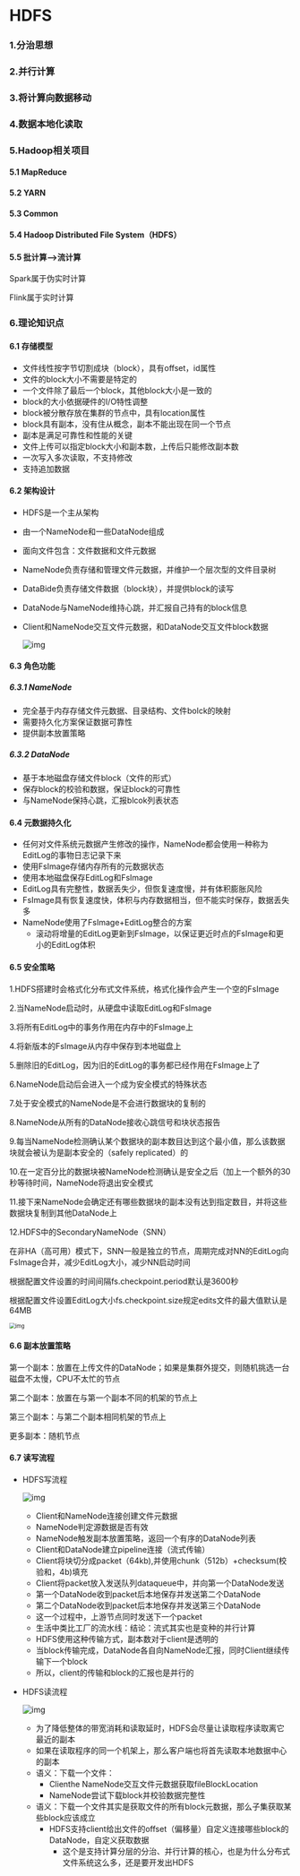 # HDFS

### 1.分治思想

### 2.并行计算

### 3.将计算向数据移动

### 4.数据本地化读取

### 5.Hadoop相关项目

#### 5.1 MapReduce

#### 5.2 YARN

#### 5.3 Common

#### 5.4 Hadoop Distributed File System（HDFS）

#### 5.5 批计算——>流计算

Spark属于伪实时计算

Flink属于实时计算

### 6.理论知识点

#### 6.1 存储模型

- 文件线性按字节切割成块（block），具有offset，id属性
- 文件的block大小不需要是特定的
- 一个文件除了最后一个block，其他block大小是一致的
- block的大小依据硬件的I/O特性调整
- block被分散存放在集群的节点中，具有location属性
- block具有副本，没有住从概念，副本不能出现在同一个节点
- 副本是满足可靠性和性能的关键
- 文件上传可以指定block大小和副本数，上传后只能修改副本数
- 一次写入多次读取，不支持修改
- 支持追加数据

#### 6.2 架构设计

- HDFS是一个主从架构

- 由一个NameNode和一些DataNode组成

- 面向文件包含：文件数据和文件元数据

- NameNode负责存储和管理文件元数据，并维护一个层次型的文件目录树

- DataBide负责存储文件数据（block块），并提供block的读写

- DataNode与NameNode维持心跳，并汇报自己持有的block信息

- Client和NameNode交互文件元数据，和DataNode交互文件block数据

  ![img](http://kyle-pic.oss-cn-hangzhou.aliyuncs.com/img/04a1596e-3866-4436-8ad4-b4f233db393f-2429517.jpg)

#### 6.3 角色功能

##### 6.3.1 NameNode

- 完全基于内存存储文件元数据、目录结构、文件bolck的映射
- 需要持久化方案保证数据可靠性
- 提供副本放置策略

##### 6.3.2 DataNode

- 基于本地磁盘存储文件block（文件的形式）
- 保存block的校验和数据，保证block的可靠性
- 与NameNode保持心跳，汇报blcok列表状态

#### 6.4 元数据持久化

- 任何对文件系统元数据产生修改的操作，NameNode都会使用一种称为EditLog的事物日志记录下来
- 使用FsImage存储内存所有的元数据状态
- 使用本地磁盘保存EditLog和FsImage
- EditLog具有完整性，数据丢失少，但恢复速度慢，并有体积膨胀风险
- FsImage具有恢复速度快，体积与内存数据相当，但不能实时保存，数据丢失多
- NameNode使用了FsImage+EditLog整合的方案
  - 滚动将增量的EditLog更新到FsImage，以保证更近时点的FsImage和更小的EditLog体积

#### 6.5 安全策略

1.HDFS搭建时会格式化分布式文件系统，格式化操作会产生一个空的FsImage

2.当NameNode启动时，从硬盘中读取EditLog和FsImage

3.将所有EditLog中的事务作用在内存中的FsImage上

4.将新版本的FsImage从内存中保存到本地磁盘上

5.删除旧的EditLog，因为旧的EditLog的事务都已经作用在FsImage上了

6.NameNode启动后会进入一个成为安全模式的特殊状态

7.处于安全模式的NameNode是不会进行数据块的复制的

8.NameNode从所有的DataNode接收心跳信号和块状态报告

9.每当NameNode检测确认某个数据块的副本数目达到这个最小值，那么该数据块就会被认为是副本安全的（safely replicated）的

10.在一定百分比的数据块被NameNode检测确认是安全之后（加上一个额外的30秒等待时间，NameNode将退出安全模式

11.接下来NameNode会确定还有哪些数据块的副本没有达到指定数目，并将这些数据块复制到其他DataNode上

12.HDFS中的SecondaryNameNode（SNN）

在非HA（高可用）模式下，SNN一般是独立的节点，周期完成对NN的EditLog向FsImage合并，减少EditLog大小，减少NN启动时间

根据配置文件设置的时间间隔fs.checkpoint.period默认是3600秒

根据配置文件设置EditLog大小fs.checkpoint.size规定edits文件的最大值默认是64MB

<img src="http://kyle-pic.oss-cn-hangzhou.aliyuncs.com/img/dac38b28-7cd6-4cc1-b445-2c204c2caab6-2429517.jpg" alt="img" style="zoom: 67%;" />



#### 6.6 副本放置策略

第一个副本：放置在上传文件的DataNode；如果是集群外提交，则随机挑选一台磁盘不太慢，CPU不太忙的节点

第二个副本：放置在与第一个副本不同的机架的节点上

第三个副本：与第二个副本相同机架的节点上

更多副本：随机节点



#### 6.7 读写流程

- HDFS写流程

  ![img](http://kyle-pic.oss-cn-hangzhou.aliyuncs.com/img/fdb06867-bc59-4072-bb55-62258e29322a-2429517.jpg)

  - Client和NameNode连接创建文件元数据
  - NameNode判定源数据是否有效
  - NameNode触发副本放置策略，返回一个有序的DataNode列表
  - Client和DataNode建立pipeline连接（流式传输）
  - Client将块切分成packet（64kb),并使用chunk（512b）+checksum(校验和，4b)填充
  - Client将packet放入发送队列dataqueue中，并向第一个DataNode发送
  - 第一个DataNode收到packet后本地保存并发送第二个DataNode
  - 第二个DataNode收到packet后本地保存并发送第三个DataNode
  - 这一个过程中，上游节点同时发送下一个packet
  - 生活中类比工厂的流水线：结论：流式其实也是变种的并行计算
  - HDFS使用这种传输方式，副本数对于client是透明的
  - 当block传输完成，DataNode各自向NameNode汇报，同时Client继续传输下一个block
  - 所以，client的传输和block的汇报也是并行的

- HDFS读流程

  ![img](http://kyle-pic.oss-cn-hangzhou.aliyuncs.com/img/ba751708-6f08-4cf5-be7b-ec3853e83e01-2429517.jpg)

  - 为了降低整体的带宽消耗和读取延时，HDFS会尽量让读取程序读取离它最近的副本
  - 如果在读取程序的同一个机架上，那么客户端也将首先读取本地数据中心的副本
  - 语义：下载一个文件：
    - Clienthe NameNode交互文件元数据获取fileBlockLocation
    - NameNode尝试下载block并校验数据完整性
  - 语义：下载一个文件其实是获取文件的所有block元数据，那么子集获取某些block应该成立
    - HDFS支持client给出文件的offset（偏移量）自定义连接哪些block的DataNode，自定义获取数据
      - 这个是支持计算分层的分治、并行计算的核心，也是为什么分布式文件系统这么多，还是要开发出HDFS